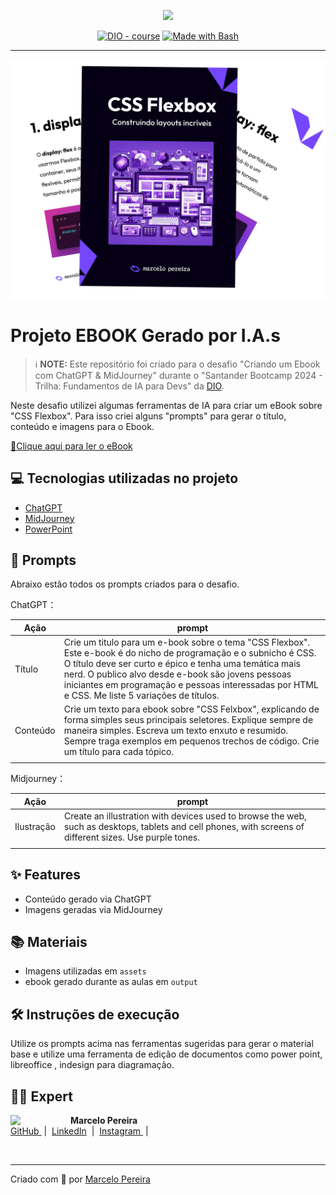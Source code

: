 <p align="center">
    <img width="100" src=".github/assets/banner.png">
</p>

<p align="center">
<a href="https://dio.me/"><img src="https://img.shields.io/badge/DIO-Course-28DA77?logo=youtube" alt="DIO - course"></a>
<a href="https://www.gnu.org/software/bash/" title="Go to Bash homepage"><img src="https://img.shields.io/badge/Prompt-Project-blue?logo=gnu-bash&amp;logoColor=white" alt="Made with Bash"></a></p>

---

<p align="center">
<img 
    src="./assets/cover.png"
    width="700"  
/>
</p>

# Projeto EBOOK Gerado por I.A.s

> ℹ️ **NOTE:** Este repositório foi criado para o desafio "Criando um Ebook com ChatGPT & MidJourney" durante o "Santander Bootcamp 2024 - Trilha: Fundamentos de IA para Devs" da [DIO](https://dio.me).

Neste desafio utilizei algumas ferramentas de IA para criar um eBook sobre "CSS Flexbox". Para isso criei alguns "prompts" para gerar o título, conteúdo e imagens para o Ebook.

<a href="https://github.com/marcelopoars/prompts-recipe-to-create-a-ebook/blob/main/output/ebook-css-flexbox-por-marcelo-pereira.pdf" title="Clique para ler o pdf"> 📕Clique aqui para ler o eBook</a>

## 💻 Tecnologias utilizadas no projeto

- [ChatGPT](https://chat.openai.com/)
- [MidJourney](https://www.midjourney.com/app/)
- [PowerPoint](https://www.microsoft.com/en/microsoft-365/powerpoint)

## 🧠 Prompts

Abraixo estão todos os prompts criados para o desafio.

ChatGPT：

| Ação              | prompt                                                                                                                                                                                                                                                                                                                               |
| ----------------- | ------------------------------------------------------------------------------------------------------------------------------------------------------------------------------------------------------------------------------------------------------------------------------------------------------------------------------------ |
| Título   | Crie um titulo para um e-book sobre o tema "CSS Flexbox". Este e-book é do nicho de programação e o subnicho é CSS. O título deve ser curto e épico e tenha uma temática mais nerd. O publico alvo desde e-book são jovens pessoas iniciantes em programação e pessoas interessadas por HTML e CSS. Me liste 5 variações de títulos. |
| Conteúdo | Crie um texto para ebook sobre "CSS Felxbox", explicando de forma simples seus principais seletores. Explique sempre de maneira simples. Escreva um texto enxuto e resumido. Sempre traga exemplos em pequenos trechos de código. Crie um título para cada tópico.                                                                   |
|                   |

Midjourney：

|            Ação             | prompt                                                                                                                                                    |
| :-------------------------: | --------------------------------------------------------------------------------------------------------------------------------------------------------- |
| Ilustração | Create an illustration with devices used to browse the web, such as desktops, tablets and cell phones, with screens of different sizes. Use purple tones. |
|                             |

## ✨ Features

- Conteúdo gerado via ChatGPT
- Imagens geradas via MidJourney

## 📚 Materiais

- Imagens utilizadas em `assets`
- ebook gerado durante as aulas em `output`

## 🛠️ Instruções de execução

Utilize os prompts acima nas ferramentas sugeridas para gerar o material base e utilize uma ferramenta de edição de documentos como power point, libreoffice , indesign para diagramação.

## 👨‍💻 Expert

<p>
    <img 
      align="left" 
      width=80 
      src="https://avatars.githubusercontent.com/u/3664022?v=4"
      style="margin-right: 16px;"
    />
    <strong>Marcelo Pereira</strong>
    <br>
    <a href="https://github.com/marcelopoars" target="_blank">
        GitHub
    </a>
    &nbsp;|&nbsp;
    <a href="www.linkedin.com/in/marcelopoars" target="_blank">LinkedIn</a>
    &nbsp;|&nbsp;
    <a href="https://www.instagram.com/dicadonerd" target="_blank">
        Instagram
    </a>
    &nbsp;|&nbsp;
<p>

<br>

---

Criado com 💜 por [Marcelo Pereira](https://github.com/marcelopoars)
